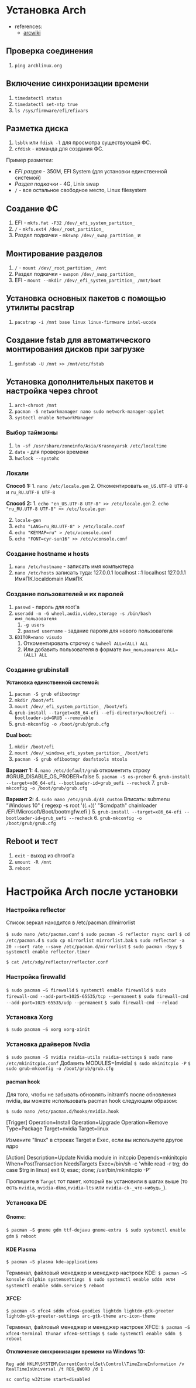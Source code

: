 # Установка Arch
- references:
	- [arcwiki](https://wiki.archlinux.org/title/Installation_guide)

## Проверка соединения
1. `ping archlinux.org`

## Включение синхронизации времени
1. `timedatectl status`
2. `timedatectl set-ntp true`
4. `ls /sys/firmware/efi/efivars`

## Разметка диска
1. `lsblk` или `fdisk -l` для просмотра существующей ФС.
2. `cfdisk` - команда для создания ФС.

Пример разметки:
- *EFI раздел* - 350M, EFI System (для установки единственной системой)
- *Раздел подкачки* - 4G, Linix swap
- `/` - все остальное свободное место, Linux filesystem

## Создание ФС
1. EFI - `mkfs.fat -F32 /dev/_efi_system_partition_`
2. `/` - `mkfs.ext4 /dev/_root_partition_`
3. Раздел подкачки - `mkswap /dev/_swap_partition_` и 

## Монтирование разделов
1. `/` - `mount /dev/_root_partition_ /mnt`
2. Раздел подкачки - `swapon /dev/_swap_partition_`
3. EFI - `mount --mkdir /dev/_efi_system_partition_ /mnt/boot`

## Установка основных пакетов с помощью утилиты pacstrap
1. `pacstrap -i /mnt base linux linux-firmware intel-ucode`

## Создание fstab для автоматического монтирования дисков при загрузке
1. `genfstab -U /mnt >> /mnt/etc/fstab`

## Установка дополнительных пакетов и настройка через chroot
1. `arch-chroot /mnt`
2. `pacman -S networkmanager nano sudo network-manager-applet`
3. `systectl enable NetworkManager`

### Выбор таймзоны
1. `ln -sf /usr/share/zoneinfo/Asia/Krasnoyarsk /etc/localtime`
2. `date` - для проверки времени
3. `hwclock --systohc` 

### Локали

**Способ 1:**
	1. `nano /etc/locale.gen` 
	2. Откоментировать `еn_US.UTF-8 UTF-8` и `ru_RU.UTF-8 UTF-8`

**Способ 2:**
	1. `echo "еn_US.UTF-8 UTF-8" >> /etc/locale.gen`
	2. `echo "ru_RU.UTF-8 UTF-8" >> /etc/locale.gen`

2. `locale-gen`
3. `echo "LANG=ru_RU.UTF-8" > /etc/locale.conf`
4. `echo "KEYMAP=ru" > /etc/vconsole.conf`
5. `echo "FONT=cyr-sun16" >> /etc/vconsole.conf`

### Создание hostname и hosts
1. `nano /etc/hostname` - записать имя компьютера 
2. `nano /etc/hosts` записать туда:
	127.0.0.1    localhost
	::1          localhost
	127.0.1.1    ИмяПК.localdomain    ИмяПК

### Создание пользователей и их паролей
1. `passwd` - пароль для root'а
2. `useradd -m -G wheel,audio,video,storage -s /bin/bash имя_пользователя`
	1. `-g users`
	2. `passwd username` - задание пароля для нового пользователя
3. `EDITOR=nano visudo`
	1. Откоментировать строчку с `%wheel ALL=(ALL) ALL`
	2. Или добавить пользователя в формате `Имя_пользователя ALL=(ALL) ALL`

### Создание grubinstall
**Установка единственной системой:**
1. `pacman -S grub efibootmgr`
2. `mkdir /boot/efi`
3. `mount /dev/_efi_system_partition_ /boot/efi`
4. `grub-install --target=x86_64-efi --efi-directory=/boot/efi --bootloader-id=GRUB --removable`
5. `grub-mkconfig -o /boot/grub/grub.cfg`

**Dual boot:**

1. `mkdir /boot/efi`
2. `mount /dev/_windows_efi_system_partition_ /boot/efi`
3. `pacman -S grub efibootmgr dosfstools mtools`

**Вариант 1:**
4. `nano /etc/default/grub`
    откоментить строку \#GRUB_DISABLE_OS_PROBER=false
5. `pacman -S os-prober`
6. `grub-install --target=x86_64-efi --bootloader-id=grub_uefi --recheck`
7. `grub-mkconfig -o /boot/grub/grub.cfg`

**Вариант 2:**
4. `sudo nano /etc/grub.d/40_custom`
Вписать:
submenu "Windows 10" {
 regexp -s root '\((.+)\)' "$cmdpath"
 chainloader /EFI/Microsoft/Boot/bootmgfw.efi
}
5. `grub-install --target=x86_64-efi --bootloader-id=grub_uefi --recheck`
6. `grub-mkconfig -o /boot/grub/grub.cfg`

## Reboot и тест
1. `exit` - выход из chroot'a
2. `umount -R /mnt`
3. `reboot`

# Настройка Arch после установки

### Настройка reflector

Список зеркал находится в /etc/pacman.d/mirrorlist

`$ sudo nano /etc/pacman.conf`
`$ sudo pacman -S reflector rsync curl`
`$ cd /etc/pacman.d`
`$ sudo cp mirrorlist mirrorlist.bak`
`$ sudo reflector -a 20 --sort rate --save /etc/pacman.d/mirrorlist`
`$ sudo pacman -Syyy`
`$ systemctl enable reflector.timer`

`$ cat /etc/xdg/reflector/reflector.conf`

### Настройка firewalld
`$ sudo pacman –S firewalld`
`$ systemctl enable firewalld`
`$ sudo firewall-cmd --add-port=1025-65535/tcp --permanent`
`$ sudo firewall-cmd --add-port=1025-65535/udp --permanent`
`$ sudo firewall-cmd --reload`

### Установка Xorg
`$ sudo pacman –S xorg xorg-xinit`

### Установка драйверов Nvdia
`$ sudo pacman -S nvidia nvidia-utils nvidia-settings`
`$ sudo nano /etc/mkinitcpio.conf`
Добавить MODULES=(nvidia)
`$ sudo mkinitcpio -P`
`$ sudo grub-mkconfig -o /boot/grub/grub.cfg`

#### pacman hook

Для того, чтобы не забывать обновлять initramfs после обновления nvidia, вы можете использовать pacman hook следующим образом:

`$ sudo nano /etc/pacman.d/hooks/nvidia.hook`

[Trigger]
Operation=Install
Operation=Upgrade
Operation=Remove
Type=Package
Target=nvidia
Target=linux

Измените "linux" в строках Target и Exec, если вы используете другое ядро

[Action]
Description=Update Nvidia module in initcpio
Depends=mkinitcpio
When=PostTransaction
NeedsTargets
Exec=/bin/sh -c 'while read -r trg; do case $trg in linux) exit 0; esac; done; /usr/bin/mkinitcpio -P'

Пропишите в `Target` тот пакет, который вы установили в шагах выше (то есть `nvidia`, `nvidia-dkms`,`nvidia-lts` или `nvidia-ck-_что-нибудь_`).

### Установка DE

#### Gnome: 
`$ pacman –S gnome gdm ttf-dejavu gnome-extra `
`$ sudo systemctl enable gdm`
`$ reboot`

#### KDE Plasma
`$ pacman –S plasma kde-applications`

Терминал, файловый менеджер и менеджер настроек KDE:
`$ pacman –S konsole dolphin systemsettings `
`$ sudo systemctl enable sddm ` или `systemctl enable sddm.service`
`$ reboot `

#### XFCE:
`$ pacman –S xfce4 sddm xfce4-goodies lightdm lightdm-gtk-greeter lightdm-gtk-greeter-settings arc-gtk-theme arc-icon-theme`

Терминал, файловый менеджер и менеджер настроек XFCE:
`$ pacman –S xfce4-terminal thunar xfce4-settings`
`$ sudo systemctl enable sddm `
`$ reboot`

#### Отключение синхронизации времени на Windows 10:
```
Reg add HKLM\SYSTEM\CurrentControlSet\Control\TimeZoneInformation /v RealTimeIsUniversal /t REG_QWORD /d 1

sc config w32time start=disabled
```